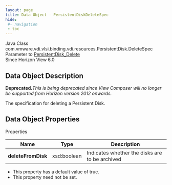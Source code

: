 ```yaml
---
layout: page
title: Data Object - PersistentDiskDeleteSpec
hide:
 #- navigation
 - toc
---
```






Java Class
    com.vmware.vdi.vlsi.binding.vdi.resources.PersistentDisk.DeleteSpec  
Parameter to
     [PersistentDisk_Delete](vdi.resources.PersistentDisk.md#delete)  
Since 
    Horizon View 6.0

## Data Object Description 

**Deprecated.**_This is being deprecated since View Composer will no longer be supported from Horizon version 2012 onwards._

The specification for deleting a Persistent Disk. 

## Data Object Properties

Properties

Name |  Type |  Description   
---|---|---  
**deleteFromDisk**|  xsd:boolean|  Indicates whether the disks are to be archived   


  * This property has a default value of true.
* This property need not be set.

  
  
  
   
  
  

